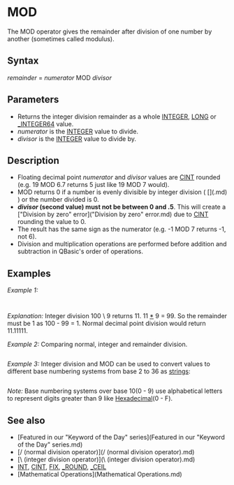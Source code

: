 # MOD

The MOD operator gives the remainder after division of one number by another (sometimes called modulus).

  

## Syntax

*remainder* = *numerator* MOD *divisor*
  

## Parameters

* Returns the integer division remainder as a whole [INTEGER](INTEGER.md), [LONG](LONG.md) or [_INTEGER64](_INTEGER64.md) value.
* *numerator* is the [INTEGER](INTEGER.md) value to divide.
* *divisor* is the [INTEGER](INTEGER.md) value to divide by.

  

## Description

* Floating decimal point *numerator* and *divisor* values are [CINT](CINT.md) rounded (e.g. 19 MOD 6.7 returns 5 just like 19 MOD 7 would).
* MOD returns 0 if a number is evenly divisible by integer division ( [\](\.md) ) or the number divided is 0.
* ***divisor* (second value) must not be between 0 and .5**. This will create a ["Division by zero" error]("Division by zero" error.md) due to [CINT](CINT.md) rounding the value to 0.
* The result has the same sign as the numerator (e.g. -1 MOD 7 returns -1, not 6).
* Division and multiplication operations are performed before addition and subtraction in QBasic's order of operations.

  

## Examples

*Example 1:*

```   I% = 100 [\](\.md) 9   R% = 100 MOD 9   PRINT "Integer division ="; I%, "Remainder ="; R%  
```

```   Integer division = 11        Remainder = 1  
```

*Explanation:* Integer division 100 \ 9 returns 11. 11 [*](*.md) 9 = 99. So the remainder must be 1 as 100 - 99 = 1. Normal decimal point division would return 11.11111.

  

*Example 2:* Comparing normal, integer and remainder division.

``` tmp1$ = " Normal:         ####.# / #### = ##.###   " tmp2$ = " Integer:        ####.# \ #### = ###      " tmp3$ = " Remainder:    ####.# MOD #### = ####     " FOR i = 1 TO 6    SELECT CASE i      CASE 1: numerator = 1: divisor = 5      CASE 2: numerator = 13: divisor = 10      CASE 3: numerator = 990: divisor = 100      CASE 4: numerator = 1100: divisor = 100      CASE 5: numerator = 4501: divisor = 1000      CASE 6: numerator = 50.6: divisor = 10    END SELECT LOCATE 5, 20: PRINT USING tmp1$; numerator; divisor; numerator / divisor LOCATE 7, 20: PRINT USING tmp2$; numerator; divisor; numerator \ divisor LOCATE 9, 20: PRINT USING tmp3$; numerator; divisor; numerator MOD divisor DO: SLEEP: LOOP UNTIL INKEY$ <> "" NEXT  
```

  

*Example 3:* Integer division and MOD can be used to convert values to different base numbering systems from base 2 to 36 as [strings](strings.md):

``` [CLS](CLS.md) DO   [INPUT](INPUT.md) "Enter a base number system 2 to 36: ", b%   [IF](IF.md) b% < 2 [OR](OR.md) "OR (boolean)") b% > 36 [THEN](THEN.md) [EXIT DO](EXIT DO.md)   [PRINT](PRINT.md) "Enter a positive value to convert: ";   num$ = ""   [DO](DO.md): K$ = [INKEY$](INKEY$.md)     num$ = num$ + K$     [LOCATE](LOCATE.md) [CSRLIN](CSRLIN.md), [POS](POS.md)(0): [PRINT](PRINT.md) K$;   [LOOP](LOOP.md) [UNTIL](UNTIL.md) K$ = [CHR$](CHR$.md)(13)   n& = [VAL](VAL.md)(num$)   [IF](IF.md) n& = 0 [THEN](THEN.md) [EXIT DO](EXIT DO.md)   Bnum$ = BASEN$(n&, b%)   [PRINT](PRINT.md) Bnum$ ', [VAL](VAL.md)("[&H](&H.md)" + Bnum$) 'tests hexadecimal base 16 only [LOOP](LOOP.md)  [END](END.md)  [FUNCTION](FUNCTION.md) BASEN$ (number&, basenum%) [IF](IF.md) basenum% < 2 [OR](OR.md) "OR (boolean)") basenum% > 36 [OR](OR.md) "OR (boolean)") number& = 0 [THEN](THEN.md) [EXIT FUNCTION](EXIT FUNCTION.md) num& = number& 'protect value of number! DO   remain% = [ABS](ABS.md)(num&) MOD basenum% ' remainder is used to create actual digit 0 to Z   num& = num& \ basenum% ' move up one exponent of base% with integer division   [IF](IF.md) remain% > 9 [THEN](THEN.md)     b$ = [CHR$](CHR$.md)(65 + (remain% - 10)) 'limited to base 36   [ELSE](ELSE.md): b$ = [LTRIM$](LTRIM$.md)([STR$](STR$.md)(remain%)) ' make remainder a string number   [END IF](END IF.md)   BN$ = b$ + BN$ ' add remainder character to base number string [LOOP](LOOP.md) [UNTIL](UNTIL.md) num& = 0 BASEN$ = BN$ [END FUNCTION](END FUNCTION.md)  
```

*Note:* Base numbering systems over base 10(0 - 9) use alphabetical letters to represent digits greater than 9 like [Hexadecimal](Hexadecimal.md)(0 - F).
  

## See also

* [Featured in our "Keyword of the Day" series](Featured in our "Keyword of the Day" series.md)
* [/ (normal division operator)](/ (normal division operator).md)
* [\ (integer division operator)](\ (integer division operator).md)
* [INT](INT.md), [CINT](CINT.md), [FIX](FIX.md), [_ROUND](_ROUND.md), [_CEIL](_CEIL.md)
* [Mathematical Operations](Mathematical Operations.md)

  
